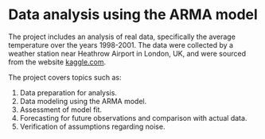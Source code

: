 # Data analysis using the ARMA model

The project includes an analysis of real data, specifically the average temperature over the years 1998-2001. The data were collected by a weather station near Heathrow Airport in London, UK, and were sourced from the website [kaggle.com](https://www.kaggle.com/datasets/emmanuelfwerr/london-weather-data).

The project covers topics such as:
1. Data preparation for analysis.
2. Data modeling using the ARMA model.
3. Assessment of model fit.
4. Forecasting for future observations and comparison with actual data.
5. Verification of assumptions regarding noise.
